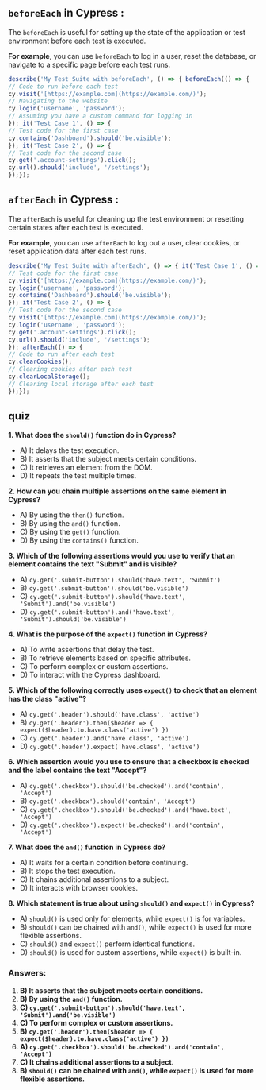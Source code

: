 ## `beforeEach` in Cypress :  

The `beforeEach`  is useful for setting up the state of the application or test environment before each test is executed.

**For example**, you can use `beforeEach` to log in a user, reset the database, or navigate to a specific page before each test runs.
```javascript
describe('My Test Suite with beforeEach', () => { beforeEach(() => {  
// Code to run before each test  
cy.visit('[https://example.com](https://example.com/)'); 
// Navigating to the website  
cy.login('username', 'password'); 
// Assuming you have a custom command for logging in  
}); it('Test Case 1', () => {  
// Test code for the first case  
cy.contains('Dashboard').should('be.visible');  
}); it('Test Case 2', () => {  
// Test code for the second case  
cy.get('.account-settings').click();  
cy.url().should('include', '/settings');  
});});
```

## `afterEach` in Cypress :  

The `afterEach`  is useful for cleaning up the test environment or resetting certain states after each test is executed. 

**For example**, you can use `afterEach` to log out a user, clear cookies, or reset application data after each test runs.

```javascript
describe('My Test Suite with afterEach', () => { it('Test Case 1', () => {  
// Test code for the first case  
cy.visit('[https://example.com](https://example.com/)');  
cy.login('username', 'password');  
cy.contains('Dashboard').should('be.visible');  
}); it('Test Case 2', () => {  
// Test code for the second case  
cy.visit('[https://example.com](https://example.com/)');  
cy.login('username', 'password');  
cy.get('.account-settings').click();  
cy.url().should('include', '/settings');  
}); afterEach(() => {  
// Code to run after each test  
cy.clearCookies(); 
// Clearing cookies after each test  
cy.clearLocalStorage(); 
// Clearing local storage after each test  
});});
```

## quiz
**1. What does the `should()` function do in Cypress?**

-   A) It delays the test execution.
-   B) It asserts that the subject meets certain conditions.
-   C) It retrieves an element from the DOM.
-   D) It repeats the test multiple times.

**2. How can you chain multiple assertions on the same element in Cypress?**

-   A) By using the `then()` function.
-   B) By using the `and()` function.
-   C) By using the `get()` function.
-   D) By using the `contains()` function.

**3. Which of the following assertions would you use to verify that an element contains the text "Submit" and is visible?**


-   A) `cy.get('.submit-button').should('have.text', 'Submit')`
-   B) `cy.get('.submit-button').should('be.visible')`
-   C) `cy.get('.submit-button').should('have.text', 'Submit').and('be.visible')`
-   D) `cy.get('.submit-button').and('have.text', 'Submit').should('be.visible')`

**4. What is the purpose of the `expect()` function in Cypress?**

-   A) To write assertions that delay the test.
-   B) To retrieve elements based on specific attributes.
-   C) To perform complex or custom assertions.
-   D) To interact with the Cypress dashboard.

**5. Which of the following correctly uses `expect()` to check that an element has the class "active"?**

-   A) `cy.get('.header').should('have.class', 'active')`
-   B) `cy.get('.header').then($header => { expect($header).to.have.class('active') })`
-   C) `cy.get('.header').and('have.class', 'active')`
-   D) `cy.get('.header').expect('have.class', 'active')`

**6. Which assertion would you use to ensure that a checkbox is checked and the label contains the text "Accept"?**

-   A) `cy.get('.checkbox').should('be.checked').and('contain', 'Accept')`
-   B) `cy.get('.checkbox').should('contain', 'Accept')`
-   C) `cy.get('.checkbox').should('be.checked').and('have.text', 'Accept')`
-   D) `cy.get('.checkbox').expect('be.checked').and('contain', 'Accept')`

**7. What does the `and()` function in Cypress do?**

-   A) It waits for a certain condition before continuing.
-   B) It stops the test execution.
-   C) It chains additional assertions to a subject.
-   D) It interacts with browser cookies.

**8. Which statement is true about using `should()` and `expect()` in Cypress?**

-   A) `should()` is used only for elements, while `expect()` is for variables.
-   B) `should()` can be chained with `and()`, while `expect()` is used for more flexible assertions.
-   C) `should()` and `expect()` perform identical functions.
-   D) `should()` is used for custom assertions, while `expect()` is built-in.

### Answers:

1.  **B) It asserts that the subject meets certain conditions.**
2.  **B) By using the `and()` function.**
3.  **C) `cy.get('.submit-button').should('have.text', 'Submit').and('be.visible')`**
4.  **C) To perform complex or custom assertions.**
5.  **B) `cy.get('.header').then($header => { expect($header).to.have.class('active') })`**
6.  **A) `cy.get('.checkbox').should('be.checked').and('contain', 'Accept')`**
7.  **C) It chains additional assertions to a subject.**
8.  **B) `should()` can be chained with `and()`, while `expect()` is used for more flexible assertions.**


<!--stackedit_data:
eyJoaXN0b3J5IjpbLTE2ODk5NzI2ODJdfQ==
-->